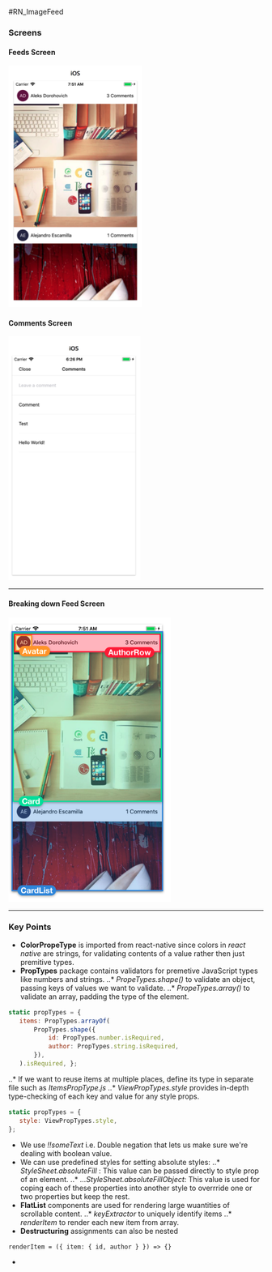 #RN_ImageFeed

### Screens
#### Feeds Screen
 ![Screen 1](./externalAssets/S2.png "Feeds Listing Screen")

 #### Comments Screen
 ![Screen 2](./externalAssets/S3.png "Comments create and list Screen")

 ---

#### Breaking down Feed Screen
 ![Screen 1](./externalAssets/S1.png "Feeds Screen Components")

 ---

 ### Key Points
 + **ColorPropeType** is imported from react-native since colors in *react native* are strings, for validating contents of a value rather then just premitive types.
 + **PropTypes** package contains validators for premetive JavaScript types like numbers and strings.
  ..* *PropeTypes.shape()* to validate an object, passing keys of values we want to validate.
 ..* *PropeTypes.array()* to validate an array, padding the type of the element.
 ```javascript
 static propTypes = {
    items: PropTypes.arrayOf( 
        PropTypes.shape({
            id: PropTypes.number.isRequired,
            author: PropTypes.string.isRequired, 
        }),
    ).isRequired, };
 ```
 ..* If we want to reuse items at multiple places, define its type in separate file such as *ItemsPropType.js*
 ..* *ViewPropTypes.style* provides in-depth type-checking of each key and value for any style props.
 ```javascript
 static propTypes = {
    style: ViewPropTypes.style, 
};
 ```
 + We use *!!someText* i.e. Double negation that lets us make sure we're dealing with boolean value.
 + We can use predefined styles for setting absolute styles: 
 ..* *StyleSheet.absoluteFill* : This value can be passed directly to style prop of an element.
 ..* *...StyleSheet.absoluteFillObject*: This value is used for coping each of these properties into another style to overrride one or two properties but keep the rest.
 + **FlatList** components are used for rendering large wuantities of scrollable content.
 ..* *keyExtractor* to uniquely identify items
 ..* *renderItem* to render each new item from array.
 + **Destructuring** assignments can also be nested
 ```React
 renderItem = ({ item: { id, author } }) => {}
 ```
 + 


